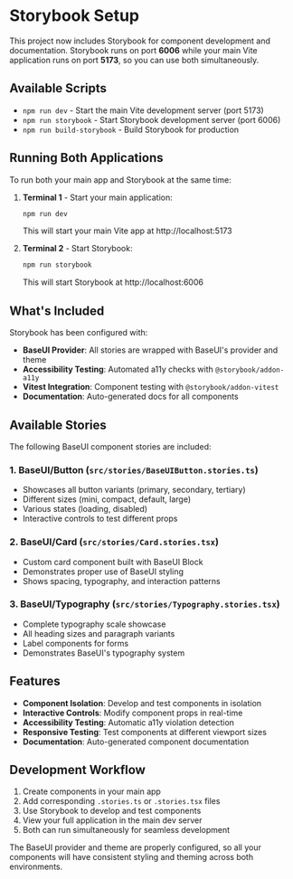 # Storybook Setup

This project now includes Storybook for component development and documentation. Storybook runs on port **6006** while your main Vite application runs on port **5173**, so you can use both simultaneously.

## Available Scripts

- `npm run dev` - Start the main Vite development server (port 5173)
- `npm run storybook` - Start Storybook development server (port 6006)
- `npm run build-storybook` - Build Storybook for production

## Running Both Applications

To run both your main app and Storybook at the same time:

1. **Terminal 1** - Start your main application:
   ```bash
   npm run dev
   ```
   This will start your main Vite app at http://localhost:5173

2. **Terminal 2** - Start Storybook:
   ```bash
   npm run storybook
   ```
   This will start Storybook at http://localhost:6006

## What's Included

Storybook has been configured with:

- **BaseUI Provider**: All stories are wrapped with BaseUI's provider and theme
- **Accessibility Testing**: Automated a11y checks with `@storybook/addon-a11y`
- **Vitest Integration**: Component testing with `@storybook/addon-vitest`
- **Documentation**: Auto-generated docs for all components

## Available Stories

The following BaseUI component stories are included:

### 1. BaseUI/Button (`src/stories/BaseUIButton.stories.ts`)
- Showcases all button variants (primary, secondary, tertiary)
- Different sizes (mini, compact, default, large)
- Various states (loading, disabled)
- Interactive controls to test different props

### 2. BaseUI/Card (`src/stories/Card.stories.tsx`)
- Custom card component built with BaseUI Block
- Demonstrates proper use of BaseUI styling
- Shows spacing, typography, and interaction patterns

### 3. BaseUI/Typography (`src/stories/Typography.stories.tsx`)
- Complete typography scale showcase
- All heading sizes and paragraph variants
- Label components for forms
- Demonstrates BaseUI's typography system

## Features

- **Component Isolation**: Develop and test components in isolation
- **Interactive Controls**: Modify component props in real-time
- **Accessibility Testing**: Automatic a11y violation detection
- **Responsive Testing**: Test components at different viewport sizes
- **Documentation**: Auto-generated component documentation

## Development Workflow

1. Create components in your main app
2. Add corresponding `.stories.ts` or `.stories.tsx` files
3. Use Storybook to develop and test components
4. View your full application in the main dev server
5. Both can run simultaneously for seamless development

The BaseUI provider and theme are properly configured, so all your components will have consistent styling and theming across both environments.